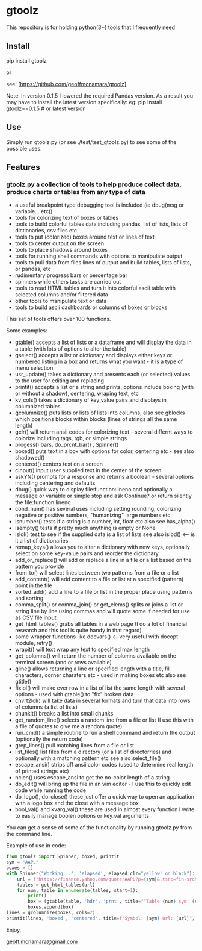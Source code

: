 # gtoolz

This repository is for holding python(3+) tools that I frequently need

## Install

pip install gtoolz

  or

see: [https://github.com/geoffmcnamara/gtoolz]

Note: In version 0.1.5 I lowered the required Pandas version. As a result you may have to install the latest version specifically:
   eg: pip install gtoolz==0.1.5  # or latest version

## Use

Simply run gtoolz.py (or see ./test/test_gtoolz.py) to see some of the possible uses.

## Features

### gtoolz.py a collection of tools to help produce collect data, produce charts or tables from any type of data

  * a useful breakpoint type debugging tool is included (ie dbug(msg or variable... etc))
  * tools for colorizing text of boxes or tables
  * tools to build colorful tables data including pandas, list of lists, lists of dictionaries, csv files etc
  * tools to put (colorized) boxes around text or lines of text
  * tools to center output on the screen
  * tools to place shadows around boxes
  * tools for running shell commands with options to manipulate output
  * tools to pull data from files lines of output and build tables, lists of lists, or pandas, etc
  * rudimentary progress bars or percentage bar
  * spinners while others tasks are carried out
  * tools to read HTML tables and turn it into colorful ascii table with selected columns and/or filtered data
  * other tools to manipulate text or data
  * tools to build ascii dashboards or columns of boxes or blocks

This set of tools offers over 100 functions. 

Some examples:
  - gtable() accepts a list of lists or a dataframe and will display the data in a table (with lots of options to alter the table)
  - gselect() accepts a list or dictionary and displays either keys or numbered listing in a box and returns what you want - it is a type of menu selection
  - usr_update() takes a dictionary and presents each (or selected) values to the user for editing and replacing
  - printit() accepts a list or a string and prints, options include boxing (with or without a shadow), centering, wraping text, etc 
  - kv_cols() takes a dictionary of key_value pairs and displays in columnized tables
  - gcolumnize() puts lists or lists of lists into columns, also see gblocks which positions blocks within blocks (lines of strings all the same length)
  - gclr() will return ansii codes for colorizing text - several differnt ways to colorize including tags, rgb, or simple strings
  - progess() bars, do_prcnt_bar() , Spinner()
  - boxed() puts text in a box with options for color, centering etc - see also shadowed()
  - centered() centers text on a screen
  - cinput() input user supplied text in the center of the screen
  - askYN() prompts for a response and returns a boolean - several options including centering and defaults
  - dbug() quick way to display file:function:lineno and optionally a message or variable or simple stop and ask Continue? or return silently the file:function:lineno
  - cond_num() has several uses including setting rounding, colorizing negative or positive numbers, "humanizing" large numbers etc
  - isnumber() tests if a string is a number, int, float etc also see has_alpha()
  - isempty() tests if pretty much anything is empty or None
  - islol() test to see if the supplied data is a list of lists see also islod() <-- is it a list of dictionaries
  - remap_keys() allows you to alter a dictionary with new keys, optionally select on some key-value pairs and reorder the dictionary
  - add_or_replace() will add or replace a line in a file or a list based on the pattern you provide
  - from_to() will select lines between two patterns from a file or a list
  - add_content() will add content to a file or list at a specified (pattern) point in the file
  - sorted_add() add a line to a file or list in the proper place using patterns and sorting
  - comma_split() or comma_join() or get_elems() splits or joins a list or string line by line using commas and will quote some if needed for use as CSV file input
  - get_html_tables() grabs all tables in a web page (I do a lot of financial research and this tool is quite handy in that regard)
  - some wrapper functions like docvars() <--very useful with docopt module, retry()
  - wrapit() will text wrap any text to specified max length
  - get_columns() will return the number of columns available on the terminal screen (and or rows available)
  - gline() allows returning a line or specified length with a title, fill characters, corner charaters etc - used in making boxes etc also see gtitle()
  - fixlol() will make ever row in a list of list the same length with several options - used with gtable() to "fix" broken data
  - cnvrt2lol() will take data in several formats and turn that data into rows of columns (a list of lists)
  - chunkit() breaks a list into small chunks
  - get_random_line() selects a random line from a file or list (I use this with a file of quotes to give me a random quote)
  - run_cmd() a simple routine to run a shell command and return the output (optionally the return code)
  - grep_lines() pull matching lines from a file or list
  - list_files() list files from a directory (or a list of directorries) and optionally with a matching pattern etc see also select_file()
  - escape_ansi() strips off ansii color codes (used to determine real length of printed strings etc)
  - nclen() uses escape_ansi to get the no-color length of a string
  - do_edit() will bring up the file in an vim editor - I use this to quickly edit code while running the code
  - do_logo(), do_close() these just offer a quick way to open an application with a logo box and the close with a message box
  - bool_val() and kvarg_val() these are used in almost every function I write to easily manage boolen options or key_val arguments


You can get a sense of some of the functionality by running gtoolz.py from the command line.

Example of use in code:

```python
from gtoolz import Spinner, boxed, printit
sym = "AAPL"
boxes = []
with Spinner("Working...", 'elapsed', elapsed_clr="yellow! on black"):
    url = f"https://finance.yahoo.com/quote/AAPL?p={sym}&.tsrc=fin-srch"
    tables = get_html_tables(url)
    for num, table in enumerate(tables, start=1):
        print()
        box = (gtable(table, 'hdr', 'prnt', title=f"Table {num} sym: {sym}", footer=dbug('here'), cols_limit=5, col_limit=20))
        boxes.append(box)
lines = gcolumnize(boxes, cols=2)
printit(lines, 'boxed', 'centered', title=f"Symbol: {sym} url: {url}", footer=dbug('here'))
```

Enjoy,

geoff.mcnamara@gmail.com
